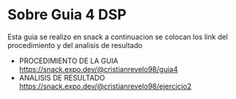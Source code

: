 # Sobre Guia 4 DSP
Esta guia se realizo en snack a continuacion se colocan los link del procedimiento y del analisis de resultado

* PROCEDIMIENTO DE LA GUIA
https://snack.expo.dev/@cristianrevelo98/guia4
* ANALISIS DE RESULTADO
https://snack.expo.dev/@cristianrevelo98/ejercicio2

